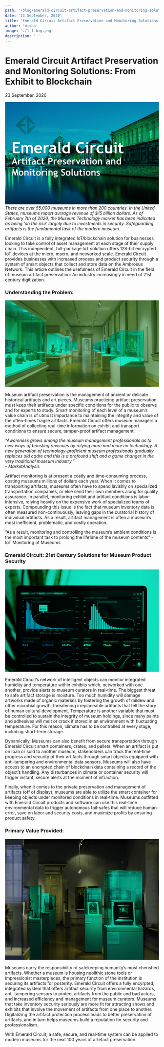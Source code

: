 ```yaml
---
path: '/blog/emerald-circuit-artifact-preservation-and-monitoring-solutions-from-exhibit-to-blockchain'
date: '23 September, 2020'
title: 'Emerald Circuit Artifact Preservation and Monitoring Solutions: From Exhibit to Blockchain'
author: 'misha'
image: './1_1-big.png'
description: ' '
---
```


<div class="article-blog-title-bg">
      <div class="container layout">
        <div class="article-blog">
          <div class="article-blog__title">
            <h1 class="article-blog__title-h1">
              Emerald Circuit Artifact Preservation and Monitoring Solutions: From Exhibit to Blockchain
            </h1>
            <p class="article-blog__title-date-text">23 September, 2020</p>
          </div>
        </div>
      </div>
    </div>
    <div class="article-blog-content">
      <div class="container">
        <div class="article-blog-content-1st-article">
          <div class="article-blog-content-top-img">
            <img class="first-article-img article-fixed-width-img" src="./1_1-big.png" alt="img" />
          </div>
          <i class="article-blog-content-text article-blog-i">
            There are <span class="article-blog-content-text-span">over 55,000 museums in more than 200 countries</span>. In the United States, museums report average revenue 
            <span class="article-blog-content-text-span">of $15 billion dollars</span>. As of February 7th of 2020, the Museum Technology market has been indicated as being 
            <span class="article-blog-content-text-span">‘on the rise’</span> largely due to investments in security.  <span class="article-blog-content-text-span">Safeguarding artifacts</span> is the fundamental task of the modern museum.
          </i>
          <p class="article-blog-content-text">
            Emerald Circuit is a fully integrated IoT/blockchain solution for businesses looking to take control of asset management at each stage of their 
            supply chain.   This independent, full-package IoT solution offers 128-bit encrypted IoT devices at the micro, macro, and networked scale.  Emerald Circuit 
            provides businesses with increased process and product security through a system of smart objects that collect and store data on the 
            Ambrosus Network.  This article outlines the usefulness of Emerald Circuit in the field of museum 
            artifact preservation: An industry increasingly in need of 21st century digitization.
          </p>
        </div>
      </div>
    </div>
    <div class="article-blog-content-article2">
      <div class="container">
        <div class="article-blog-content">
          <h3 class="article-blog-main-title-h2">
            Understanding the Problem:
          </h3>
          <img class="articles-bg-img" src="./1_2-big.png" alt="img" />
          <p class="article-blog-content-text">
            Museum artifact preservation is the management of ancient or delicate historical artifacts and art pieces.  
            Museums practicing artifact preservation must keep their artifacts under specific conditions for the public 
            to observe and for experts to study.  Smart monitoring of each level of a museum’s value chain is of utmost 
            importance to maintaining the integrity and value of the often-times fragile artifacts.  Emerald Circuit offers 
            museum managers a method of collecting real-time information on exhibit and transport conditions to ensure secure, 
            tamper-proof artifact management.
          </p>
          <i class="article-blog-content-text article-blog-i">
            “Awareness grows among the museum management professionals as to new ways of boosting revenues by relying more and 
            more on technology. A new generation of technology-proficient museum professionals gradually replaces old cadre and 
            this is a profound shift and a game changer in the very traditional museum industry.”<br><span class="article-blog-content-text-span"> - MarketAnalysis</span>
          </i>
          <p class="article-blog-content-text">
            Artifact monitoring is at present a costly and time-consuming process, costing museums <span class="article-blog-content-text-span">millions of dollars each year</span>.  
            When it comes to transporting artifacts, museums often have to spend lavishly on specialized transportation companies, or 
            else send their own members along for quality assurance. In parallel, monitoring exhibit and artifact conditions is labor-intensive, 
            relying heavily on the expensive work of specialized teams of experts.  Compounding this issue is the fact that museum inventory 
            data is often measured non-continuously, leaving gaps in the curatorial history of individual artifacts.   As a result, artifact 
            management is often a museum’s most inefficient, problematic, and costly operation.
          </p>
          <p class="article-blog-content-text">
            “As a result, monitoring and controlling the museum’s ambient conditions is the most important task to prolong the 
            lifetime of the museum contents” -<span class="article-blog-content-text-span">IoT Monitoring of Museums</span>
          </p>
        </div>
      </div>
    </div>
    <div class="article-blog-content-article2">
      <div class="container">
        <div class="article-blog-content">
          <h3 class="article-blog-main-title-h2">
            Emerald Circuit: 21st Century Solutions for Museum Product Security
          </h3>
          <img class="articles-bg-img" src="./1_3-big.png" alt="img" />
          <p class="article-blog-content-text">
            Emerald Circuit’s network of intelligent objects can monitor integrated humidity and temperature within exhibits which, 
            networked with one another, provide alerts to museum curators in real-time.  The biggest threat to safe artifact storage 
            is moisture.  Too much humidity will damage artworks made of organic materials by fostering the growth of mildew and 
            other microbial growth, threatening irreplaceable artifacts that tell the story of human cultural development.  Temperature 
            is another variable that must be controlled to sustain the integrity of museum holdings, since many paints and adhesives 
            will melt or crack if stored in an environment with fluctuating temperature.   For this reason, climate has to be controlled 
            at every stage, including short-term storage.
          </p>
          <p class="article-blog-content-text">
            Dynamically, Museums can also benefit from secure transportation through Emerald Circuit smart containers, crates, and 
            pallets.  When an artifact is put on loan or sold to another museum, stakeholders can track the real-time progress and 
            security of their artifacts through smart objects equipped with anti-tampering and environmental data sensors.  Museums 
            will also have access to an encrypted chain of blockchain data containing a record of the object’s handling.  Any disturbances 
            in climate or container security will trigger instant, secure alerts at the moment of infraction.
          </p>
          <p class="article-blog-content-text">
            Finally, when it comes to the private preservation and management of artifacts (off of display), museums are able to utilize 
            the smart container for keeping objects under monitored conditions in real-time. Museums outfitted with Emerald Circuit products 
            and software can use this real-time environmental data to trigger autonomous fail-safes that will reduce human error, save on 
            labor and security costs, and maximize profits by ensuring product safety.
          </p>
        </div>
      </div>
    </div>
    <div class="article-blog-content-article2">
      <div class="container">
        <div class="article-blog-content">
          <h3 class="article-blog-main-title-h2">
            Primary Value Provided:
          </h3>
          <img class="articles-bg-img" src="./1_4-big.png" alt="img" />
          <p class="article-blog-content-text">
            Museums carry the responsibility of safekeeping humanity’s most cherished artifacts.  Whether a museum is housing neolithic 
            stone tools or impressionist masterpieces, the primary function of the institution is securing its artifacts for posterity.  Emerald 
            Circuit offers a fully encyrpted, integrated system that offers artifact security from environmental hazards, anti-tampering 
            sensors to protect artifacts from the public and bad actors, and increased efficiency and management for museum curators.  Museums 
            that take inventory security seriously are more fit for attracting shows and exhibits that involve the movement of artifacts 
            from one place to another.  Digitalizing the artifact protection process leads to better preservation of artifacts, and in 
            turn helps museums build a reputation for security and professionalism.
          </p>
          <p class="article-blog-content-text">
            With Emerald Circuit, a safe, secure, and real-time system can be applied to modern museums for the next 100 years of artefact preservation.
          </p>
        </div>
      </div>
    </div>